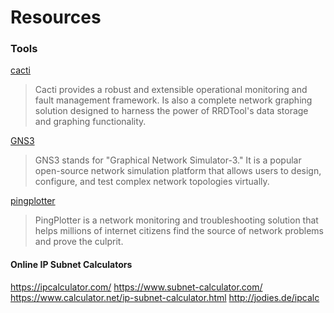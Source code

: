 # Resources

### Tools

[cacti](https://www.cacti.net/)
> Cacti provides a robust and extensible operational monitoring and fault management framework. Is also a complete network graphing solution designed to harness the power of RRDTool's data storage and graphing functionality. 

[GNS3](https://gns3.com/)
> GNS3 stands for "Graphical Network Simulator-3." It is a popular open-source network simulation platform that allows users to design, configure, and test complex network topologies virtually. 


[pingplotter](https://www.pingplotter.com/)
> PingPlotter is a network monitoring and troubleshooting solution that helps millions of internet citizens find the source of network problems and prove the culprit. 


#### Online IP Subnet Calculators
https://ipcalculator.com/
https://www.subnet-calculator.com/
https://www.calculator.net/ip-subnet-calculator.html
http://jodies.de/ipcalc